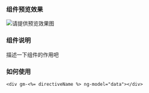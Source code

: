 ### 组件预览效果
![请提供预览效果图](./preview.png)

### 组件说明

描述一下组件的作用吧

### 如何使用
```
<div gm-<%= directiveName %> ng-model="data"></div>
```
